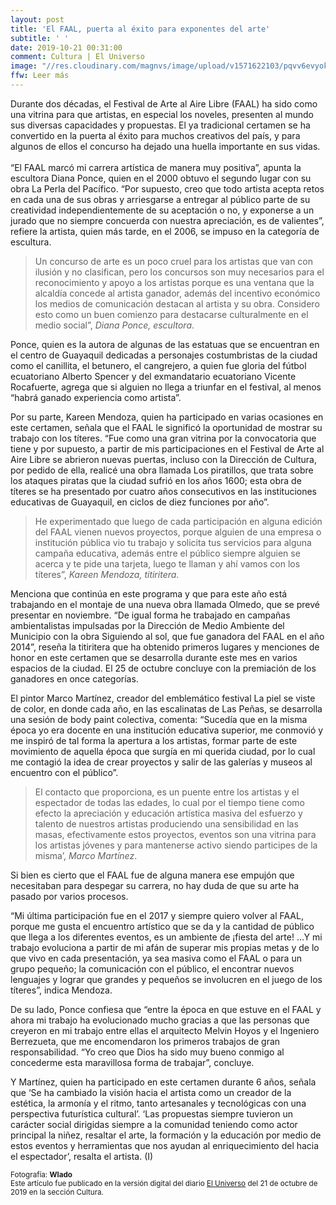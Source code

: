 ```yaml
---
layout: post
title: 'El FAAL, puerta al éxito para exponentes del arte'
subtitle: ' '
date: 2019-10-21 00:31:00
comment: Cultura | El Universo
image: "//res.cloudinary.com/magnvs/image/upload/v1571622103/pqvv6evyokoayxuasuml.jpg"
ffw: Leer más
---  
```

Durante dos décadas, el Festival de Arte al Aire Libre (FAAL) ha sido como una vitrina para que artistas, en especial los noveles, presenten al mundo sus diversas capacidades y propuestas. El ya tradicional certamen se ha convertido en la puerta al éxito para muchos creativos del país, y para algunos de ellos el concurso ha dejado una huella importante en sus vidas.<br/><br/>“El FAAL marcó mi carrera artística de manera muy positiva”, apunta la escultora Diana Ponce, quien en el 2000 obtuvo el segundo lugar con su obra La Perla del Pacífico. “Por supuesto, creo que todo artista acepta retos en cada una de sus obras y arriesgarse a entregar al público parte de su creatividad independientemente de su aceptación o no, y exponerse a un jurado que no siempre concuerda con nuestra apreciación, es de valientes”, refiere la artista, quien más tarde, en el 2006, se impuso en la categoría de escultura.  

> Un concurso de arte es un poco cruel para los artistas  que van con ilusión y no clasifican, pero los concursos son muy necesarios para el reconocimiento y apoyo a los artistas porque es una ventana que la alcaldía concede al artista ganador, además del incentivo económico los medios de comunicación destacan al artista y su obra. Considero esto como un buen  comienzo para destacarse culturalmente en el medio social”, *Diana Ponce, escultora*.

Ponce, quien es la autora de algunas de las estatuas que se encuentran en el centro de Guayaquil dedicadas a personajes costumbristas de la ciudad como el canillita, el betunero, el cangrejero, a quien fue gloria del fútbol ecuatoriano Alberto Spencer y del exmandatario ecuatoriano Vicente Rocafuerte,  agrega que si alguien no llega a triunfar en  el festival, al menos “habrá ganado experiencia como artista”.  

Por su parte, Kareen Mendoza, quien ha participado en varias ocasiones en este certamen, señala que el  FAAL le significó la oportunidad de mostrar su trabajo  con los títeres. “Fue  como una gran vitrina por la convocatoria que tiene y por supuesto,  a partir de mis participaciones en el Festival de Arte al Aire Libre se abrieron nuevas  puertas, incluso  con la Dirección de Cultura,  por  pedido de ella, realicé una obra  llamada Los  piratillos, que trata sobre  los ataques piratas que la  ciudad sufrió en los años 1600;  esta obra de títeres  se ha presentado  por cuatro años consecutivos en las instituciones educativas de Guayaquil,  en  ciclos  de diez funciones por año”.  

> He experimentado que luego de cada participación en alguna edición del FAAL vienen nuevos proyectos, porque alguien de una empresa o institución pública vio tu trabajo y solicita tus servicios para alguna campaña educativa, además entre el público siempre alguien se acerca y te pide una tarjeta, luego te llaman y ahí vamos con los títeres”, *Kareen Mendoza, titiritera*.  

Menciona que continúa en este programa y que para este año está  trabajando en  el montaje de una nueva obra llamada  Olmedo, que se prevé presentar en  noviembre. “De igual forma he  trabajado  en campañas ambientalistas impulsadas por la Dirección de Medio Ambiente del Municipio  con la obra Siguiendo al sol, que fue ganadora del FAAL en el año 2014”, reseña la titiritera que ha obtenido primeros lugares y menciones de honor en este certamen que se desarrolla durante este mes en varios espacios de la ciudad. El 25 de octubre concluye con la premiación de los ganadores en once categorías.  

El pintor Marco Martínez, creador del emblemático festival La piel se viste de color, en donde cada año, en las escalinatas de Las Peñas, se desarrolla una sesión de body paint colectiva, comenta: “Sucedía que en la misma época yo era docente en una institución educativa superior, me conmovió y me inspiró de tal forma la apertura a los artistas, formar parte de este movimiento de aquella época que surgía en mi querida ciudad, por lo cual me contagió la idea de crear proyectos y salir de las galerías y museos al encuentro con el público”.  

> El contacto que proporciona, es un puente entre los artistas y el espectador de todas las edades, lo cual por el tiempo tiene como efecto la apreciación y educación artística masiva del esfuerzo y talento de nuestros artistas produciendo una sensibilidad en las masas, efectivamente estos proyectos, eventos son una vitrina para los artistas jóvenes y para mantenerse activo siendo participes de la misma’, *Marco Martínez*.  

Si bien es cierto que el FAAL fue de alguna manera ese empujón que necesitaban para despegar su carrera, no hay duda de que su arte ha pasado por varios procesos.

“Mi última participación fue en el 2017 y siempre quiero volver al FAAL, porque me gusta el encuentro artístico que se da y la cantidad de público que llega a  los diferentes eventos, es un ambiente de ¡fiesta del arte! …Y mi trabajo evoluciona a partir de mi afán de superar mis propias metas y de lo que vivo en cada presentación, ya sea masiva como el FAAL o para un grupo pequeño; la comunicación con el público, el encontrar nuevos lenguajes y lograr que grandes y pequeños se involucren en el juego de los títeres”, indica Mendoza.

De su lado, Ponce confiesa que “entre la época en que estuve en el FAAL y ahora mi trabajo ha evolucionado mucho gracias a que las personas que creyeron en mi trabajo entre ellas el arquitecto Melvin Hoyos y el Ingeniero Berrezueta, que me encomendaron los primeros trabajos de gran responsabilidad. “Yo creo que Dios ha sido muy bueno conmigo al concederme esta maravillosa forma de trabajar”, concluye.

Y Martínez, quien ha participado en este certamen durante 6 años, señala que ‘Se ha cambiado la visión hacia el artista como un creador de la estética, la armonía y el ritmo, tanto artesanales y tecnológicas con una perspectiva futurística cultural’. ‘Las propuestas siempre tuvieron un carácter social dirigidas siempre a la comunidad teniendo como actor principal la niñez, resaltar el arte, la formación y la educación por medio de estos eventos y herramientas que nos ayudan al enriquecimiento del hacia el espectador’, resalta el artista. (I)

<small>Fotografía: **Wlado**<br/>Este artículo fue publicado en la versión digital del diario [El Universo](//www.eluniverso.com/entretenimiento/2019/10/21/nota/7568438/faal-puerta-exito-exponentes-arte) del 21 de octubre de 2019 en la sección Cultura.</small>

